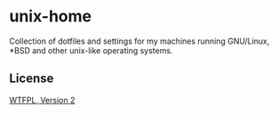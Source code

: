# unix-home

Collection of dotfiles and settings for my machines running GNU/Linux, \*BSD and other unix-like operating systems.

## License

[WTFPL, Version 2](http://www.wtfpl.net/txt/copying/)
